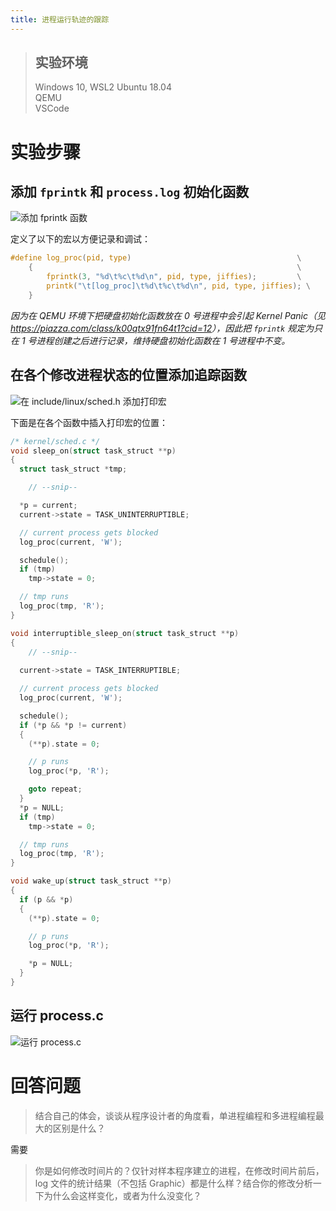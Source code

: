 ```yaml
---
title: 进程运行轨迹的跟踪
---
```


> ## 实验环境
>
> Windows 10, WSL2 Ubuntu 18.04  
> QEMU  
> VSCode

# 实验步骤

## 添加 `fprintk` 和 `process.log` 初始化函数

![添加 `fprintk` 函数](https://i.loli.net/2019/11/01/nDk1cmMgxtNUBVJ.png)

定义了以下的宏以方便记录和调试：

```c
#define log_proc(pid, type)                                     \
	{                                                           \
		fprintk(3, "%d\t%c\t%d\n", pid, type, jiffies);         \
		printk("\t[log_proc]\t%d\t%c\t%d\n", pid, type, jiffies); \
	}
```

_因为在 QEMU 环境下把硬盘初始化函数放在 0 号进程中会引起 Kernel Panic（见 <https://piazza.com/class/k00qtx91fn64t1?cid=12>），因此把 `fprintk` 规定为只在 1 号进程创建之后进行记录，维持硬盘初始化函数在 1 号进程中不变。_

## 在各个修改进程状态的位置添加追踪函数

![在 `include/linux/sched.h` 添加打印宏](https://i.loli.net/2019/11/01/StpumqVRvNlbU1B.png)

下面是在各个函数中插入打印宏的位置：

```c
/* kernel/sched.c */
void sleep_on(struct task_struct **p)
{
  struct task_struct *tmp;

    // --snip--

  *p = current;
  current->state = TASK_UNINTERRUPTIBLE;

  // current process gets blocked
  log_proc(current, 'W');

  schedule();
  if (tmp)
    tmp->state = 0;

  // tmp runs
  log_proc(tmp, 'R');
}

void interruptible_sleep_on(struct task_struct **p)
{
    // --snip--
    
  current->state = TASK_INTERRUPTIBLE;

  // current process gets blocked
  log_proc(current, 'W');

  schedule();
  if (*p && *p != current)
  {
    (**p).state = 0;

    // p runs
    log_proc(*p, 'R');

    goto repeat;
  }
  *p = NULL;
  if (tmp)
    tmp->state = 0;

  // tmp runs
  log_proc(tmp, 'R');
}

void wake_up(struct task_struct **p)
{
  if (p && *p)
  {
    (**p).state = 0;

    // p runs
    log_proc(*p, 'R');

    *p = NULL;
  }
}
```

## 运行 process.c

![运行 `process.c`](https://i.loli.net/2019/11/02/zmJ6byuf8NtKTLR.png)

# 回答问题

> 结合自己的体会，谈谈从程序设计者的角度看，单进程编程和多进程编程最大的区别是什么？

需要

> 你是如何修改时间片的？仅针对样本程序建立的进程，在修改时间片前后，log 文件的统计结果（不包括 Graphic）都是什么样？结合你的修改分析一下为什么会这样变化，或者为什么没变化？

